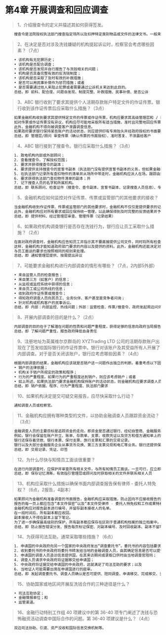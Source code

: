 # 第4章 开展调查和回应调查

> 1、介绍搜查令的定义并描述其如何获得签发。
``` bash
	搜查令是法院授权执法部门搜查指定场所以及扣押特定类别物品或文件的法律文书。一般来说，只有当执法部门有合理理由相信能从某一场所找到犯罪证据时，法院才会签发搜查令。法院根据执法人员提供的宣誓书中的信息签发搜查令。
```

> 2、在决定是否对涉及洗钱嫌疑的机构提起诉讼时，检察官会考虑哪些因素？（7点）
``` bash
	• 该机构有无犯罪历史；
	• 该机构是否配合调查；
	• 该机构是否发现并自行报告了与洗钱相关的问题；
	• 机构是否具备完整有效的反洗钱制度；
	• 该机构是否采取了及时有效的补救措施；
	• 是否可以用民事补偿作为惩罚措施；或者
	• 是否需要通过他人来阻止犯罪或者需要通过公诉机关来达到此目的。
	总结，即 前科、配合度、问题自发现、制度完整、补救措施、民事补偿、是否公诉
```

> 3、ABC 银行收到了要求其提供个人活期存款账户特定文件的作证传票。银行收到该作证传票后应采取什么措施？（3点）
``` bash
	如果金融机构收到要求其提供特定文件的传票或作证传票，机构应要求其高级管理层和 / 或顾问审查传票或作证传票。
	如对传票或作证传票没有异议，机构应尽可能地采取所有适当措施，准时且完整地回应传票或作证传票的要求。否则，金融机构可能遭受不利诉讼或处罚。
	此外，金融机构不得向被调查客户泄露调查信息。
	如果政府要求银行保持某些账户的活动状态，则应提供印有专用抬头并经政府授权的书面要求。
	总结，即 管理层/顾问 审查传票（确认传票的书面授权）、准时答复、不泄露给客户
```

> 4、ABC 银行接到了搜查令。银行应采取什么措施？（3点）
``` bash
	1. 致电机构内部或外部顾问；
	2. 查看搜查令，了解授权范围；
	3. 要求并获得搜查令的副本；
	4. 要求提供支持搜查令的宣誓书副本（执法部门没有提供宣誓书副本的义务，但如果金融机构可以查看宣誓书，就可以更好地了解调查的目的）；
	5. 在执法部门记录所有查扣物件的清单并从场所中带走时，金融机构应派人在场。跟踪由执法部门带走的物品记录；
	6. 要求获得执法部门查扣物件清单的副本；并
	7. 记下搜查人员的名字和所属机构。
	总结，即 联系顾问、检查证件（搜查令、查令副本、宣誓书副本、记录搜查人员信息）、专人陪同并记录带走的物品（查扣物件清单副本）
```

> 5、金融机构应如何监控对作证传票、传票或监管部门的其他要求的接收？
``` bash
	当金融机构收到作证传票、传票或监管部门的其他要求时，金融机构不仅仅是提供要求的记录或信息。金融机构还应确保所有提供给大陪审团的作证传票以及其他政府机构的信息都经过高级管理层、调查小组或顾问的审查，从而确定对质询的最佳回应方式以及质询或潜在活动是否会对本机构产生风险。
	此外，金融机构应对所有要求或回应保持统一管理，以此确保得到及时完整的反馈结果并予以登记。这份集中记录还有助于金融机构自身的内部调查。
	总结，即 提供材料、经过管理层审查、管理传票（记录结果）
```

> 6、如果政府机构调查银行是否存在洗钱行为，银行应让员工采取什么措施？（2点）
``` bash
	在面对政府调查时，金融机构应告知员工并指示其不要直接提供公司文件，同时将所有检查要求告知高级管理层或顾问，由高级管理层或顾问提供相应资料。
	这样，金融机构才能知道政府部门要求的内容以及提供的资料。此外，金融机构还能决定对哪些要求（如有）提出异议。
	与员工面谈的要求也按照相同的规则来处理。
	总结，即 通知管理层提供、按需提出异议
```

> 7、可能要求金融机构进行内部调查的情形有哪些？（7点，2内部5外部）
``` bash
	• 来自监管人员的检查报告；
	• 来自第三方（如客户）的信息；
	• 从监视或监控系统中获得的信息；
	• 来自员工或公司热线的信息；
	• 收到政府作证传票或搜查令；
	• 得知政府调查人员向其员工、业务伙伴、客户甚至是竞争者问询；
	• 针对机构或机构客户的民事诉讼。
	总结，即 内部：内部监控、热线问题；外部：监管检查、传票/搜查令、政府发起周边问讯、第三方问题、民事诉讼
```

> 8、开展内部调查的目的是什么？（2点）
``` bash
	内部调查的目的在于了解潜在问题的性质和问题严重程度，获得足够的信息向政府当局报告（在需要时进行），确保将本机构的责任降到最低，以停止任何潜在的洗钱活动。
	总结，即 了解问题严重性，报告政府降低自身责任
```

> 9、注册地址为英属维尔京群岛的 XYZTrading LTD 公司的活期存款账户出现在了签发给国际银行的作证传票中。银行对该账户及其受益所有人开展了内部调查。对于是否关闭该账户，银行应考虑哪些因素？（4点）
``` bash
	根据内部调查的结果，金融机构应该就是否销户这一问题作出独立的判断。着重考虑以下因素：
	• 销户的法律依据；
	• 机构关于销户所规定的政策和程序；
	• 行为的严重程度。如果行为的严重程度达到销户，则应该考虑销户；或者
	• 如上所述，如果执法部门要求金融机构保持账户的活动状态，则金融机构应要求调查人员或检察官提供印有政府机构抬头并带有相应授权签字的书面要求。
	总结，即 销户依据、程序、行为严重程度、执法部门要求
```

> 10、如果机构决定提交可疑交易报告，应尽快采取什么行动？
``` bash
	通知调查人员或检察官。
```

> 11、金融机构应拥有哪种类型的文件，以协助金融调查人员跟踪资金流动？（3点）
``` bash
	金融调查人员的主要目标是追踪资金的走向，即资金是否通过银行、经纪自营商、金融服务企业或赌场进行转移。
	例如，银行会保留在账户开立、账单、存款单、支票、收款凭证以及贷方和借方通知单上的预留印签。
	银行还保存着贷款、银行本票、保付支票、旅行支票和汇票的交易记录。
	银行以及大部分金融服务企业从事货币兑换、第三方支票兑现和电汇等业务。银行还提供保险箱服务并发行信用卡。
	总结，即 交易记录、凭证、印签
```

> 12、为什么尽快与知情员工面谈很重要？
``` bash
	在进行内部调查时，应保护并审查所有相关文件，与所有知情员工面谈。一旦可行，应立即与员工进行面谈，确保其记忆处于最为清晰的状态以有效指引管理层或顾问及时获取相关的文件并联系相关人员。
	总结，即 保存记忆清晰，有效指引管理层或顾问及时获取相关的文件并联系相关人员
```

> 13、机构应采取什么措施以确保书面内部调查报告保有律师 - 委托人特免权？（6点，2报告，4副本）
``` bash
	如果顾问为金融机构准备调查的书面报告，金融机构应采取措施，防止因向不应接收报告的人员分发报告而不慎放弃律师 - 委托人特免权。
	报告的每一页上都应包含“本文件保密”以及“本文件受律师 - 委托人特免权和工作成果特权保护”的声明。
	金融机构应对报告副本进行编号，并留存副本接收人的名单。
	在一段时间后，所有副本都应收回。
	副本接收人不得在副本上留下笔记。
	为了进一步确保最高级别的保护，所有副本都应保存在区别于普通机构档案的独立档案中。
	总结，即 防止报告错误分发、报告每页标记保密、对副本编号、及时回收副本、副本不留笔记、副本独立归档
```

> 14、为获得司法互助，通常采取哪些措施？（6点）
``` bash
	1. 申请国的中央政府向另一个国家的中央政府发出“调查委托书”。委托书的内容包括要求提供的信息、请求的性质、申请国的刑事指控以及提出请求所依据的法律规定等；
	2. 收到委托书的中央政府将委托书转发给当地的金融调查人员，由其确定信息是否可以提供；
	3. 申请国的调查人员造访信息提供国，在其来访期间或录取口供时由当地调查官陪同；
	4. 调查人员请求中央政府将证据移交给申请国；
	5. 中央政府将证据交给申请国的中央政府，这就满足了司法互助的要求；以及
	6. 当地证人可能需要出席在申请国进行的庭审。
	总结，即 发起调查委托书、调查人员确认是否可提供、陪同调查、申请移交、完成移交、当地证人出席
```

> 15、协助国家或地区间开展反洗钱合作的三种途径是什么？
``` bash
	• 司法互助协定；
	• 金融情报单位；和
	• 监管渠道。
```

> 16、金融行动特别工作组 40 项建议中的第 36-40 项专门阐述了洗钱与恐怖融资活动调查中国际合作的问题。第 36-40 项建议是什么？（4点）
``` bash
	双边司法协助、引渡、资产没收和国际信息交换机制等。
```
